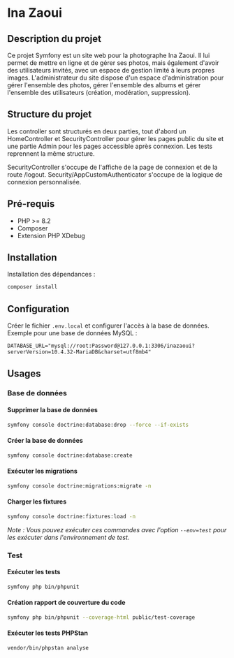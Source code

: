 # Ina Zaoui

## Description du projet

Ce projet Symfony est un site web pour la photographe Ina Zaoui. Il lui permet de mettre en ligne et de gérer ses photos, mais également d'avoir des utilisateurs invités, avec un espace de gestion limité à leurs propres images.
L'administrateur du site dispose d'un espace d'administration pour gérer l'ensemble des photos, gérer l'ensemble des albums et gérer l'ensemble des utilisateurs (création, modération, suppression).

## Structure du projet

Les controller sont structurés en deux parties, tout d'abord un HomeController et SecurityController pour gérer les pages public du site et une partie Admin pour les pages accessible après connexion. 
Les tests reprennent la même structure.  

SecurityController s'occupe de l'affiche de la page de connexion et de la route /logout. Security/AppCustomAuthenticator s'occupe de la logique de connexion personnalisée.  

## Pré-requis
* PHP >= 8.2
* Composer
* Extension PHP XDebug

## Installation

Installation des dépendances :
```bash
composer install
```

## Configuration

Créer le fichier `.env.local` et configurer l'accès à la base de données. Exemple pour une base de données MySQL :
```
DATABASE_URL="mysql://root:Password@127.0.0.1:3306/inazaoui?serverVersion=10.4.32-MariaDB&charset=utf8mb4"
```

## Usages

### Base de données

#### Supprimer la base de données
```bash
symfony console doctrine:database:drop --force --if-exists
```

#### Créer la base de données
```bash
symfony console doctrine:database:create
```

#### Exécuter les migrations
```bash
symfony console doctrine:migrations:migrate -n
```

#### Charger les fixtures
```bash
symfony console doctrine:fixtures:load -n
```

*Note : Vous pouvez exécuter ces commandes avec l'option `--env=test` pour les exécuter dans l'environnement de test.*


### Test

#### Exécuter les tests
```bash
symfony php bin/phpunit
```

#### Création rapport de couverture du code
```bash
symfony php bin/phpunit --coverage-html public/test-coverage
```

#### Exécuter les tests PHPStan
```bash
vendor/bin/phpstan analyse
```